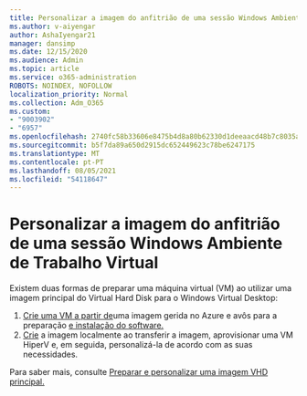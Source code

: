 ```yaml
---
title: Personalizar a imagem do anfitrião de uma sessão Windows Ambiente de Trabalho Virtual
ms.author: v-aiyengar
author: AshaIyengar21
manager: dansimp
ms.date: 12/15/2020
ms.audience: Admin
ms.topic: article
ms.service: o365-administration
ROBOTS: NOINDEX, NOFOLLOW
localization_priority: Normal
ms.collection: Adm_O365
ms.custom:
- "9003902"
- "6957"
ms.openlocfilehash: 2740fc58b33606e8475b4d8a80b62330d1deeaacd48b7c8035a75eb93e93c2a1
ms.sourcegitcommit: b5f7da89a650d2915dc652449623c78be6247175
ms.translationtype: MT
ms.contentlocale: pt-PT
ms.lasthandoff: 08/05/2021
ms.locfileid: "54118647"
---
```

# <a name="customize-a-session-host-image-for-windows-virtual-desktop"></a>Personalizar a imagem do anfitrião de uma sessão Windows Ambiente de Trabalho Virtual

Existem duas formas de preparar uma máquina virtual (VM) ao utilizar uma imagem principal do Virtual Hard Disk para o Windows Virtual Desktop:

1. [Crie uma VM a partir de](https://go.microsoft.com/fwlink/?linkid=2127906)uma imagem gerida no Azure e avôs para a preparação [e instalação do software.](https://go.microsoft.com/fwlink/?linkid=2128064)
1. [Crie](https://go.microsoft.com/fwlink/?linkid=2128065) a imagem localmente ao transferir a imagem, aprovisionar uma VM HiperV e, em seguida, personalizá-la de acordo com as suas necessidades. [](https://go.microsoft.com/fwlink/?linkid=2127907)

Para saber mais, consulte [Preparar e personalizar uma imagem VHD principal.](https://go.microsoft.com/fwlink/?linkid=2127838)